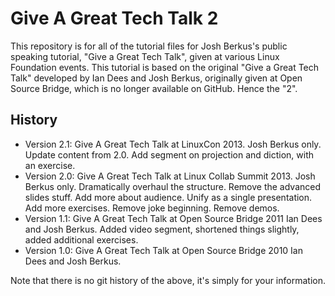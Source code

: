 Give A Great Tech Talk 2
========================

This repository is for all of the tutorial files for Josh Berkus's
public speaking tutorial, "Give a Great Tech Talk", given at various
Linux Foundation events.  This tutorial is based on the original
"Give a Great Tech Talk" developed by Ian Dees and Josh Berkus, 
originally given at Open Source Bridge, which is no longer available
on GitHub.  Hence the "2".

History
-------

* Version 2.1: Give A Great Tech Talk at LinuxCon 2013.
  Josh Berkus only.  Update content from 2.0.  Add segment on
  projection and diction, with an exercise.
* Version 2.0: Give A Great Tech Talk at Linux Collab Summit 2013.
  Josh Berkus only.  Dramatically overhaul the structure.  Remove
  the advanced slides stuff.  Add more about audience.  Unify as
  a single presentation.  Add more exercises.  Remove joke beginning.
  Remove demos.
* Version 1.1: Give A Great Tech Talk at Open Source Bridge 2011
  Ian Dees and Josh Berkus.  Added video segment, shortened things
  slightly, added additional exercises.
* Version 1.0: Give A Great Tech Talk at Open Source Bridge 2010
  Ian Dees and Josh Berkus. 

Note that there is no git history of the above, it's simply for your information.